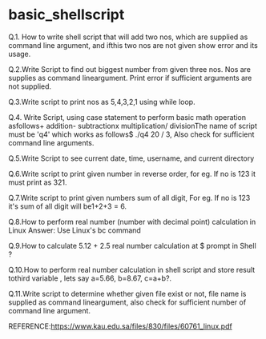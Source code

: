 # basic_shellscript
Q.1. How to write shell script that will add two nos, which are supplied as command line argument, and ifthis two nos are not given show 
error and its usage.

Q.2.Write Script to find out biggest number from given three nos. Nos are supplies as command lineargument. Print error if sufficient 
arguments are not supplied.

Q.3.Write script to print nos as 5,4,3,2,1 using while loop.

Q.4. Write Script, using case statement to perform basic math operation asfollows+ addition-  subtractionx  multiplication/  divisionThe
name of script must be 'q4' which works as follows$ ./q4 20 / 3, Also check for sufficient command line arguments.

Q.5.Write Script to see current date, time, username, and current directory

Q.6.Write script to print given number in reverse order, for eg. If no  is 123 it must print as 321.

Q.7.Write script to print given numbers sum of all digit, For eg. If no is 123 it's sum of all digit will be1+2+3 = 6.

Q.8.How to perform real number (number with decimal point) calculation in Linux Answer: Use Linux's bc command

Q.9.How to calculate 5.12 + 2.5 real number calculation at $ prompt in Shell ?

Q.10.How to perform real number calculation in shell script and store result tothird variable , lets say a=5.66, b=8.67, c=a+b?.

Q.11.Write script to determine whether given file exist or not, file name is supplied as command lineargument, also check for 
sufficient number of command line argument.

REFERENCE:https://www.kau.edu.sa/files/830/files/60761_linux.pdf
